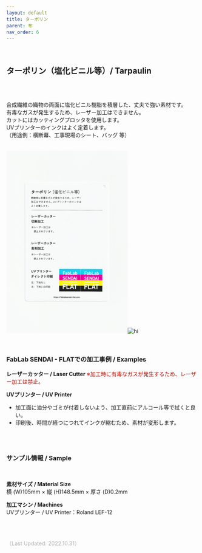 ```yaml
---
layout: default
title: ターポリン
parent: 布
nav_order: 6
---
```


<br>

## ターポリン（塩化ビニル等）/ Tarpaulin
<br><br>

合成繊維の織物の両面に塩化ビニル樹脂を積層した、丈夫で強い素材です。<br>
有毒なガスが発生するため、レーザー加工はできません。<br>
カットにはカッティングプロッタを使用します。<br>
UVプリンターのインクはよく定着します。<br>
（用途例：横断幕、工事現場のシート、バッグ 等）
<br>
<br>

<img src="assets/32_Tarpaulin_1.png" width="320" alt="hi" class="inline"/><img src="assets/32_Tarpaulin_2.png" width="320" alt="hi" class="inline"/>

<br>

### **FabLab SENDAI - FLATでの加工事例 / Examples**

**レーザーカッター / Laser Cutter**
<span style="color: #B00E02">
※加工時に有毒なガスが発生するため、レーザー加工は禁止。</span><br>

**UVプリンター / UV Printer**
<br>
* 加工面に油分やゴミが付着しないよう、加工直前にアルコール等で拭くと良い。<br>
* 印刷後、時間が経つにつれてインクが縮むため、素材が変形します。<br>

<br><br>

### サンプル情報 / Sample
<br>

**素材サイズ / Material Size**<br>
横 (W)105mm × 縦 (H)148.5mm × 厚さ (D)0.2mm

**加工マシン / Machines**<br>
UVプリンター / UV Printer：Roland LEF-12<br>

<br><br>

<span style="color: #B2B2B2">
（Last Updated: 2022.10.31）
</span>
